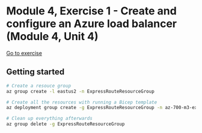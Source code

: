 # Module 4, Exercise 1 - Create and configure an Azure load balancer (Module 4, Unit 4)

[Go to exercise](https://learn.microsoft.com/en-us/training/modules/load-balancing-non-https-traffic-azure/4-exercise-create-configure-azure-load-balancer)

## Getting started

```bash
# Create a resouce group
az group create -l eastus2 -n ExpressRouteResourceGroup

# Create all the resources with running a Bicep template
az deployment group create -g ExpressRouteResourceGroup -n az-700-m3-ex2 --template-file main.bicep

# Clean up everything afterwards
az group delete -g ExpressRouteResourceGroup
```
